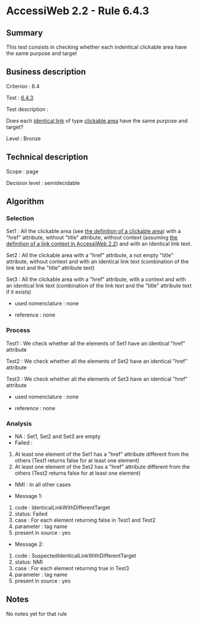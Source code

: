 # AccessiWeb 2.2 - Rule 6.4.3

## Summary

This test consists in checking whether each indentical clickable area
have the same purpose and target

## Business description

Criterion : 6.4

Test : [6.4.3](http://www.accessiweb.org/index.php/accessiweb-22-english-version.html#test-6-4-3)

Test description :

Does each [identical
link](http://www.accessiweb.org/index.php/glossary-76.html#mLienIdentique)
of type [clickable
area](http://www.accessiweb.org/index.php/glossary-76.html#mZoneCliquable)
have the same purpose and target?

Level : Bronze

## Technical description

Scope : page

Decision level :
semidecidable

## Algorithm

### Selection

Set1 : All the clickable area (see [the definition of a clickable
area](http://www.accessiweb.org/index.php/glossary-76.html#mZoneCliquable))
with a "href" attribute, without "title" attribute, without context
(assuming [the definition of a link context in AccessiWeb
2.2](http://www.accessiweb.org/index.php/glossary-76.html#mContexteLien))
and with an identical link text.

Set2 : All the clickable area with a "href" attribute, a not empty
"title" attribute, without context and with an identical link text
(combination of the link text and the "title" attribute text)

Set3 : All the clickable area with a "href" attribute, with a context
and with an identical link text (combination of the link text and the
"title" attribute text if it exists)

-   used nomenclature : none

-   reference : none

### Process

Test1 : We check whether all the elements of Set1 have an identical
"href" attribute

Test2 : We check whether all the elements of Set2 have an identical
"href" attribute

Test3 : We check whether all the elements of Set3 have an identical
"href" attribute

-   used nomenclature : none

-   reference : none

### Analysis

-   NA : Set1, Set2 and Set3 are empty
-   Failed :

1.  At least one element of the Set1 has a "href" attribute different
    from the others (Test1 returns false for at least one element)
2.  At least one element of the Set2 has a "href" attribute different
    from the others (Test2 returns false for at least one element)

-   NMI : In all other cases

-   Message 1:

1.  code : IdenticalLinkWithDifferentTarget
2.  status: Failed
3.  case : For each element returning false in Test1 and Test2
4.  parameter : tag name
5.  present in source : yes

-   Message 2:

1.  code : SuspectedIdenticalLinkWithDifferentTarget
2.  status: NMI
3.  case : For each element returning true in Test3
4.  parameter : tag name
5.  present in source : yes

## Notes

No notes yet for that rule
